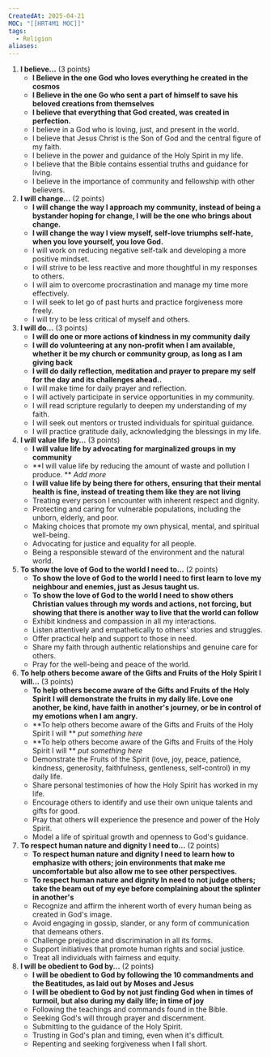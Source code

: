 ```yaml
---
CreatedAt: 2025-04-21
MOC: "[[HRT4M1 MOC]]"
tags:
  - Religion
aliases:
---
```

1. **I believe...** (3 points)
    - **I Believe in the one God who loves everything he created in the cosmos**
    - **I Believe in the one Go who sent a part of himself to save his beloved creations from themselves**
    - **I believe that everything that God created, was created in perfection.** 
    - I believe in a God who is loving, just, and present in the world.
    - I believe that Jesus Christ is the Son of God and the central figure of my faith.
    - I believe in the power and guidance of the Holy Spirit in my life.
    - I believe that the Bible contains essential truths and guidance for living.
    - I believe in the importance of community and fellowship with other believers.
2. **I will change...** (2 points)
    - **I will change the way I approach my community, instead of being a bystander hoping for change, I will be the one who brings about change.**
    - **I will change the way I view myself, self-love triumphs self-hate, when you love yourself, you love God.**
    - I will work on reducing negative self-talk and developing a more positive mindset.
    - I will strive to be less reactive and more thoughtful in my responses to others.
    - I will aim to overcome procrastination and manage my time more effectively.
    - I will seek to let go of past hurts and practice forgiveness more freely.
    - I will try to be less critical of myself and others.
3. **I will do...** (3 points)
    - **I will do one or more actions of kindness in my community daily**
    - **I will do volunteering at any non-profit when I am available, whether it be my church or community group, as long as I am giving back**
    - **I will do daily reflection, meditation and prayer to prepare my self for the day and its challenges ahead..**
    - I will make time for daily prayer and reflection.
    - I will actively participate in service opportunities in my community.
    - I will read scripture regularly to deepen my understanding of my faith.
    - I will seek out mentors or trusted individuals for spiritual guidance.
    - I will practice gratitude daily, acknowledging the blessings in my life.
4. **I will value life by...** (3 points)
    - **I will value life by advocating for marginalized groups in my community**
    - **I will value life by reducing the amount of waste and pollution I produce. ** *Add more*
    - **I will value life by being there for others, ensuring that their mental health is fine, instead of treating them like they are not living**
    - Treating every person I encounter with inherent respect and dignity.
    - Protecting and caring for vulnerable populations, including the unborn, elderly, and poor.
    - Making choices that promote my own physical, mental, and spiritual well-being.
    - Advocating for justice and equality for all people.
    - Being a responsible steward of the environment and the natural world.
5. **To show the love of God to the world I need to...** (2 points)
    - **To show the love of God to the world I need to first learn to love my neighbour and enemies, just as Jesus taught us.**
    - **To show the love of God to the world I need to show others Christian values through my words and actions, not forcing, but showing that there is another way to live that the world can follow**
    - Exhibit kindness and compassion in all my interactions.
    - Listen attentively and empathetically to others' stories and struggles.
    - Offer practical help and support to those in need.
    - Share my faith through authentic relationships and genuine care for others.
    - Pray for the well-being and peace of the world.
6. **To help others become aware of the Gifts and Fruits of the Holy Spirit I will...** (3 points)
    - **To help others become aware of the Gifts and Fruits of the Holy Spirit I will demonstrate the fruits in my daily life. Love one another, be kind, have faith in another's journey, or be in control of my emotions when I am angry.**
    - **To help others become aware of the Gifts and Fruits of the Holy Spirit I will ** *put something here*
    - **To help others become aware of the Gifts and Fruits of the Holy Spirit I will ** *put something here*
    - Demonstrate the Fruits of the Spirit (love, joy, peace, patience, kindness, generosity, faithfulness, gentleness, self-control) in my daily life.
    - Share personal testimonies of how the Holy Spirit has worked in my life.
    - Encourage others to identify and use their own unique talents and gifts for good.
    - Pray that others will experience the presence and power of the Holy Spirit.
    - Model a life of spiritual growth and openness to God's guidance.
7. **To respect human nature and dignity I need to...** (2 points)
    - **To respect human nature and dignity I need to learn how to emphasize with others; join environments that make me uncomfortable but also allow me to see other perspectives.**
    - **To respect human nature and dignity In need to not judge others; take the beam out of my eye before complaining about the splinter in another's**
    - Recognize and affirm the inherent worth of every human being as created in God's image.
    - Avoid engaging in gossip, slander, or any form of communication that demeans others.
    - Challenge prejudice and discrimination in all its forms.
    - Support initiatives that promote human rights and social justice.
    - Treat all individuals with fairness and equity.
8. **I will be obedient to God by...** (2 points)
    - **I will be obedient to God by following the 10 commandments and the Beatitudes, as laid out by Moses and Jesus**
    - **I will be obedient to God by not just finding God when in times of turmoil, but also during my daily life; in time of joy**
    - Following the teachings and commands found in the Bible.
    - Seeking God's will through prayer and discernment.
    - Submitting to the guidance of the Holy Spirit.
    - Trusting in God's plan and timing, even when it's difficult.
    - Repenting and seeking forgiveness when I fall short.